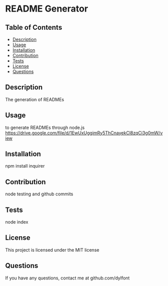 # README Generator 
## Table of Contents
* [Description](#description)
* [Usage](#usage)
* [Installation](#installation)
* [Contribution](#contribution)
* [Tests](#tests)
* [License](#license)
* [Questions](#questions)
## Description
The generation of READMEs
## Usage
to generate READMEs through node.js 
 https://drive.google.com/file/d/1EwUxUggimRy5ThCnayekCl8zqCi3g0mW/view
## Installation
npm install inquirer
## Contribution 
node testing and github commits 
## Tests
node index 
## License
This project is licensed under the MIT license
## Questions
If you have any questions, contact me at github.com/dylfont
